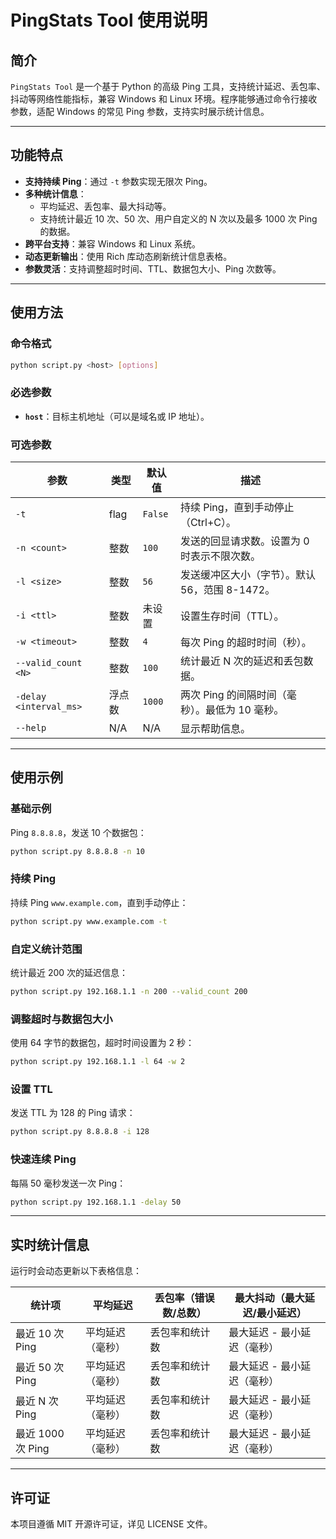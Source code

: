 
# **PingStats Tool 使用说明**

## **简介**
`PingStats Tool` 是一个基于 Python 的高级 Ping 工具，支持统计延迟、丢包率、抖动等网络性能指标，兼容 Windows 和 Linux 环境。程序能够通过命令行接收参数，适配 Windows 的常见 Ping 参数，支持实时展示统计信息。

---

## **功能特点**
- **支持持续 Ping**：通过 `-t` 参数实现无限次 Ping。
- **多种统计信息**：
  - 平均延迟、丢包率、最大抖动等。
  - 支持统计最近 10 次、50 次、用户自定义的 N 次以及最多 1000 次 Ping 的数据。
- **跨平台支持**：兼容 Windows 和 Linux 系统。
- **动态更新输出**：使用 Rich 库动态刷新统计信息表格。
- **参数灵活**：支持调整超时时间、TTL、数据包大小、Ping 次数等。

---

## **使用方法**

### **命令格式**
```bash
python script.py <host> [options]
```

### **必选参数**
- **`host`**：目标主机地址（可以是域名或 IP 地址）。

### **可选参数**
| 参数                    | 类型      | 默认值    | 描述                                                                                  |
|-------------------------|-----------|-----------|---------------------------------------------------------------------------------------|
| `-t`                     | flag      | `False`   | 持续 Ping，直到手动停止（Ctrl+C）。                                                  |
| `-n <count>`             | 整数      | `100`     | 发送的回显请求数。设置为 0 时表示不限次数。                                           |
| `-l <size>`              | 整数      | `56`      | 发送缓冲区大小（字节）。默认 56，范围 8-1472。                                       |
| `-i <ttl>`               | 整数      | 未设置    | 设置生存时间（TTL）。                                                                |
| `-w <timeout>`           | 整数      | `4`       | 每次 Ping 的超时时间（秒）。                                                         |
| `--valid_count <N>`      | 整数      | `100`     | 统计最近 N 次的延迟和丢包数据。                                                     |
| `-delay <interval_ms>`   | 浮点数    | `1000`    | 两次 Ping 的间隔时间（毫秒）。最低为 10 毫秒。                                       |
| `--help`                 | N/A       | N/A       | 显示帮助信息。                                                                       |

---

## **使用示例**

### **基础示例**
Ping `8.8.8.8`，发送 10 个数据包：
```bash
python script.py 8.8.8.8 -n 10
```

### **持续 Ping**
持续 Ping `www.example.com`，直到手动停止：
```bash
python script.py www.example.com -t
```

### **自定义统计范围**
统计最近 200 次的延迟信息：
```bash
python script.py 192.168.1.1 -n 200 --valid_count 200
```

### **调整超时与数据包大小**
使用 64 字节的数据包，超时时间设置为 2 秒：
```bash
python script.py 192.168.1.1 -l 64 -w 2
```

### **设置 TTL**
发送 TTL 为 128 的 Ping 请求：
```bash
python script.py 8.8.8.8 -i 128
```

### **快速连续 Ping**
每隔 50 毫秒发送一次 Ping：
```bash
python script.py 192.168.1.1 -delay 50
```

---

## **实时统计信息**
运行时会动态更新以下表格信息：

| **统计项**       | **平均延迟**       | **丢包率（错误数/总数）** | **最大抖动（最大延迟/最小延迟）** |
|------------------|--------------------|---------------------------|------------------------------------|
| 最近 10 次 Ping  | 平均延迟（毫秒）  | 丢包率和统计数            | 最大延迟 - 最小延迟（毫秒）       |
| 最近 50 次 Ping  | 平均延迟（毫秒）  | 丢包率和统计数            | 最大延迟 - 最小延迟（毫秒）       |
| 最近 N 次 Ping   | 平均延迟（毫秒）  | 丢包率和统计数            | 最大延迟 - 最小延迟（毫秒）       |
| 最近 1000 次 Ping| 平均延迟（毫秒）  | 丢包率和统计数            | 最大延迟 - 最小延迟（毫秒）       |

---

## **许可证**
本项目遵循 MIT 开源许可证，详见 LICENSE 文件。
```